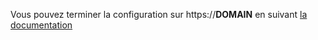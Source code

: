 Vous pouvez terminer la configuration sur https://__DOMAIN__ en suivant [la documentation](https://snipe-it.readme.io/docs/pre-flight-setup)

